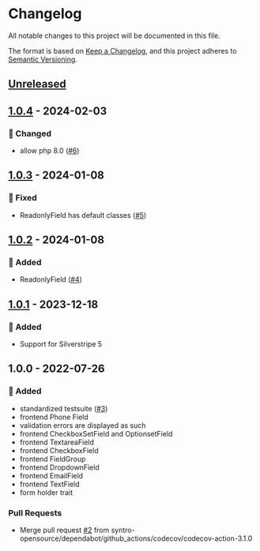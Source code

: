 # Changelog
All notable changes to this project will be documented in this file.

The format is based on [Keep a Changelog](https://keepachangelog.com/en/1.0.0/),
and this project adheres to [Semantic Versioning](https://semver.org/spec/v2.0.0.html).

<a name="unreleased"></a>
## [Unreleased]


<a name="1.0.4"></a>
## [1.0.4] - 2024-02-03
### 🔧 Changed
- allow php 8.0 ([#6](https://github.com/syntro-opensource/silverstripe-bootstrap-forms/issues/6))


<a name="1.0.3"></a>
## [1.0.3] - 2024-01-08
### 🐞 Fixed
- ReadonlyField has default classes ([#5](https://github.com/syntro-opensource/silverstripe-bootstrap-forms/issues/5))


<a name="1.0.2"></a>
## [1.0.2] - 2024-01-08
### 🍰 Added
- ReadonlyField ([#4](https://github.com/syntro-opensource/silverstripe-bootstrap-forms/issues/4))


<a name="1.0.1"></a>
## [1.0.1] - 2023-12-18
### 🍰 Added
- Support for Silverstripe 5


<a name="1.0.0"></a>
## 1.0.0 - 2022-07-26
### 🍰 Added
- standardized testsuite ([#3](https://github.com/syntro-opensource/silverstripe-bootstrap-forms/issues/3))
- frontend Phone Field
- validation errors are displayed as such
- frontend CheckboxSetField and OptionsetField
- frontend TextareaField
- frontend CheckboxField
- frontend FieldGroup
- frontend DropdownField
- frontend EmailField
- frontend TextField
- form holder trait

### Pull Requests
- Merge pull request [#2](https://github.com/syntro-opensource/silverstripe-bootstrap-forms/issues/2) from syntro-opensource/dependabot/github_actions/codecov/codecov-action-3.1.0


[Unreleased]: https://github.com/syntro-opensource/silverstripe-bootstrap-forms/compare/1.0.4...HEAD
[1.0.4]: https://github.com/syntro-opensource/silverstripe-bootstrap-forms/compare/1.0.3...1.0.4
[1.0.3]: https://github.com/syntro-opensource/silverstripe-bootstrap-forms/compare/1.0.2...1.0.3
[1.0.2]: https://github.com/syntro-opensource/silverstripe-bootstrap-forms/compare/1.0.1...1.0.2
[1.0.1]: https://github.com/syntro-opensource/silverstripe-bootstrap-forms/compare/1.0.0...1.0.1
